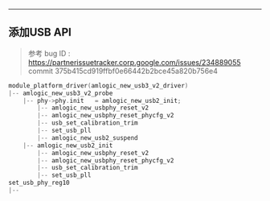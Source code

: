 

------

## 添加USB API

> 参考 bug ID : https://partnerissuetracker.corp.google.com/issues/234889055        
> commit 375b415cd919ffbf0e66442b2bce45a820b756e4 

```c
module_platform_driver(amlogic_new_usb3_v2_driver)
|-- amlogic_new_usb3_v2_probe
    |-- phy->phy.init   = amlogic_new_usb2_init; 
        |-- amlogic_new_usbphy_reset_v2
        |-- amlogic_new_usbphy_reset_phycfg_v2
        |-- usb_set_calibration_trim
        |-- set_usb_pll
        |-- amlogic_new_usb2_suspend
    |-- amlogic_new_usb2_init
        |-- amlogic_new_usbphy_reset_v2
        |-- amlogic_new_usbphy_reset_phycfg_v2
        |-- usb_set_calibration_trim
        |-- set_usb_pll
set_usb_phy_reg10
|--
```





